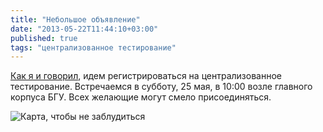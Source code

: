 ```yaml
---
title: "Небольшое объявление"
date: "2013-05-22T11:44:10+03:00"
published: true
tags: "централизованное тестирование"
---
```


[Как я и говорил](/post/centralized-testing-registration/), идем регистрироваться на централизованное
тестирование. Встречаемся в субботу, 25 мая, в 10:00 возле главного корпуса БГУ. Всех желающие могут смело
присоединяться.

![Карта, чтобы не заблудиться](/images/screenshots/bsu-map.png "Карта, чтобы не заблудиться")
